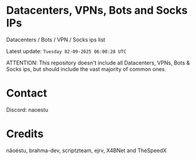# Datacenters, VPNs, Bots and Socks IPs
 
Datacenters / Bots / VPN / Socks ips list

Latest update: `Tuesday 02-09-2025 06:00:28 UTC` 

ATTENTION: This repository doesn't include all Datacenters, VPNs, Bots & Socks ips, 
but should include the vast majority of common ones.

# Contact
Discord: naoestu

# Credits
nãoéstu, brahma-dev, scriptzteam, ejrv, X4BNet and TheSpeedX
